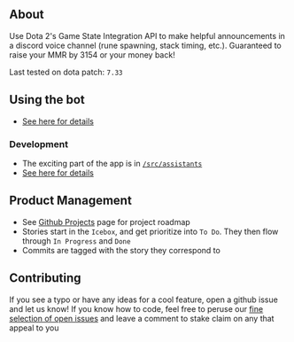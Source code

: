 ## About

Use Dota 2's Game State Integration API to make helpful announcements in a discord voice channel (rune spawning, stack timing, etc.). Guaranteed to raise your MMR by 3154 or your money back!

Last tested on dota patch: `7.33` 

## Using the bot

-   [See here for details](https://dota-coach.fly.dev/instructions)

### Development

-   The exciting part of the app is in [`/src/assistants`](https://github.com/cannawen/dota-gsi-discord-bot/tree/master/src/assistants)
-   [See here for details](./development.md)

## Product Management

-   See [Github Projects](https://github.com/users/cannawen/projects/1) page for project roadmap
-   Stories start in the `Icebox`, and get prioritize into `To Do`. They then flow through `In Progress` and `Done`
-   Commits are tagged with the story they correspond to

## Contributing

If you see a typo or have any ideas for a cool feature, open a github issue and let us know! If you know how to code, feel free to peruse our [fine selection of open issues](https://github.com/cannawen/dota-gsi-discord-bot/issues) and leave a comment to stake claim on any that appeal to you
